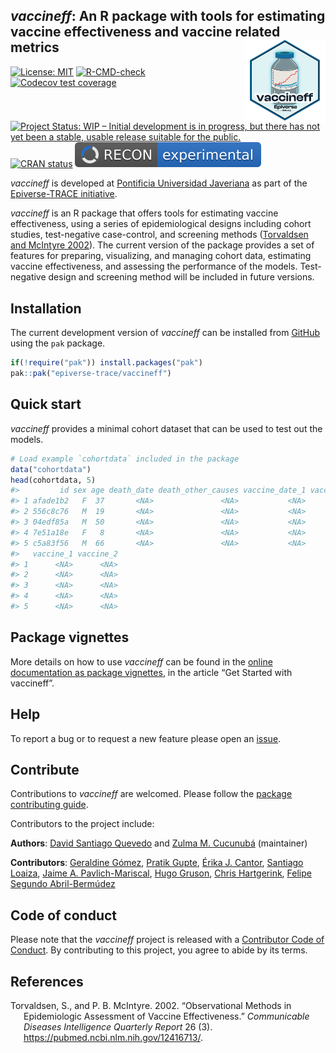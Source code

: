 
## *vaccineff*: An R package with tools for estimating vaccine effectiveness and vaccine related metrics <img src="man/figures/vaccineff.png" align="right" width="130"/>

<!-- badges: start -->

[![License:
MIT](https://img.shields.io/badge/License-MIT-yellow.svg)](https://opensource.org/license/mit/)
[![R-CMD-check](https://github.com/epiverse-trace/vaccineff/actions/workflows/R-CMD-check.yaml/badge.svg)](https://github.com/epiverse-trace/vaccineff/actions/workflows/R-CMD-check.yaml)
[![Codecov test
coverage](https://codecov.io/gh/epiverse-trace/vaccineff/branch/main/graph/badge.svg)](https://app.codecov.io/gh/epiverse-trace/vaccineff?branch=main)
[![Project Status: WIP – Initial development is in progress, but there
has not yet been a stable, usable release suitable for the
public.](https://www.repostatus.org/badges/latest/wip.svg)](https://www.repostatus.org/#wip)
[![CRAN
status](https://www.r-pkg.org/badges/version/vaccineff)](https://CRAN.R-project.org/package=vaccineff)
[![lifecycle-experimental](https://raw.githubusercontent.com/reconverse/reconverse.github.io/master/images/badge-experimental.svg)](https://www.reconverse.org/lifecycle.html#concept)

<!-- badges: end -->

*vaccineff* is developed at [Pontificia Universidad
Javeriana](https://www.javeriana.edu.co/inicio) as part of the
[Epiverse-TRACE initiative](https://data.org/initiatives/epiverse/).

*vaccineff* is an R package that offers tools for estimating vaccine
effectiveness, using a series of epidemiological designs including
cohort studies, test-negative case-control, and screening methods
([Torvaldsen and McIntyre 2002](#ref-torvaldsen2002)). The current
version of the package provides a set of features for preparing,
visualizing, and managing cohort data, estimating vaccine effectiveness,
and assessing the performance of the models. Test-negative design and
screening method will be included in future versions.

## Installation

The current development version of *vaccineff* can be installed from
[GitHub](https://github.com/) using the `pak` package.

``` r
if(!require("pak")) install.packages("pak")
pak::pak("epiverse-trace/vaccineff")
```

## Quick start

*vaccineff* provides a minimal cohort dataset that can be used to test
out the models.

``` r
# Load example `cohortdata` included in the package
data("cohortdata")
head(cohortdata, 5)
#>         id sex age death_date death_other_causes vaccine_date_1 vaccine_date_2
#> 1 afade1b2   F  37       <NA>               <NA>           <NA>           <NA>
#> 2 556c8c76   M  19       <NA>               <NA>           <NA>           <NA>
#> 3 04edf85a   M  50       <NA>               <NA>           <NA>           <NA>
#> 4 7e51a18e   F   8       <NA>               <NA>           <NA>           <NA>
#> 5 c5a83f56   M  66       <NA>               <NA>           <NA>           <NA>
#>   vaccine_1 vaccine_2
#> 1      <NA>      <NA>
#> 2      <NA>      <NA>
#> 3      <NA>      <NA>
#> 4      <NA>      <NA>
#> 5      <NA>      <NA>
```

## Package vignettes

More details on how to use *vaccineff* can be found in the [online
documentation as package
vignettes](https://epiverse-trace.github.io/vaccineff/), in the article
“Get Started with vaccineff”.

## Help

To report a bug or to request a new feature please open an
[issue](https://github.com/epiverse-trace/vaccineff/issues/new/choose).

## Contribute

Contributions to *vaccineff* are welcomed. Please follow the [package
contributing
guide](https://github.com/epiverse-trace/vaccineff/blob/main/.github/CONTRIBUTING.md).

Contributors to the project include:

**Authors**: [David Santiago
Quevedo](https://github.com/davidsantiagoquevedo) and [Zulma M.
Cucunubá](https://github.com/zmcucunuba) (maintainer)

**Contributors**: [Geraldine Gómez](https://github.com/GeraldineGomez),
[Pratik Gupte](https://github.com/pratikunterwegs), [Érika J.
Cantor](https://github.com/ErikaCantor), [Santiago
Loaiza](https://github.com/santilo9513), [Jaime A.
Pavlich-Mariscal](https://github.com/jpavlich), [Hugo
Gruson](https://github.com/Bisaloo), [Chris
Hartgerink](https://github.com/chartgerink), [Felipe Segundo
Abril-Bermúdez](https://github.com/fsabrilb)

## Code of conduct

Please note that the *vaccineff* project is released with a [Contributor
Code of
Conduct](https://github.com/epiverse-trace/.github/blob/main/CODE_OF_CONDUCT.md).
By contributing to this project, you agree to abide by its terms.

## References

<div id="refs" class="references csl-bib-body hanging-indent"
entry-spacing="0">

<div id="ref-torvaldsen2002" class="csl-entry">

Torvaldsen, S., and P. B. McIntyre. 2002. “Observational Methods in
Epidemiologic Assessment of Vaccine Effectiveness.” *Communicable
Diseases Intelligence Quarterly Report* 26 (3).
<https://pubmed.ncbi.nlm.nih.gov/12416713/>.

</div>

</div>
